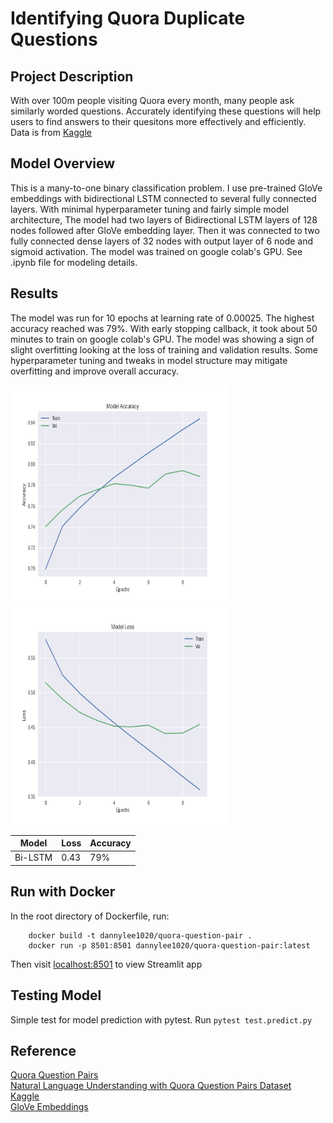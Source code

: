 # Identifying Quora Duplicate Questions

## Project Description
With over 100m people visiting Quora every month, many people ask similarly worded questions. Accurately identifying these questions will help users to find answers to their quesitons more effectively and efficiently. Data is from [Kaggle](https://www.kaggle.com/c/quora-question-pairs)

## Model Overview
This is a many-to-one binary classification problem. I use pre-trained GloVe embeddings with bidirectional LSTM connected to several fully connected layers. With minimal hyperparameter tuning and fairly simple model architecture, The model had two layers of Bidirectional LSTM layers of 128 nodes followed after GloVe embedding layer. Then it was connected to two fully connected dense layers of 32 nodes with output layer of 6 node and sigmoid activation. The model was trained on google colab's GPU. See .ipynb file for modeling details.

## Results
The model was run for 10 epochs at learning rate of 0.00025. The highest accuracy reached was 79%. With early stopping callback, it took about 50 minutes to train on google colab's GPU. The model was showing a sign of slight overfitting looking at the loss of training and validation results. Some hyperparameter tuning and tweaks in model structure may mitigate overfitting and improve overall accuracy. 

<img src="https://github.com/dannylee1020/quora-duplicate-questions/blob/master/streamlit-docker/files/acc.png" width="350" height='350'>
<img src="https://github.com/dannylee1020/quora-duplicate-questions/blob/master/streamlit-docker/files/loss.png" width="350" height='350'>

| Model | Loss | Accuracy 
| --- | ---- | ----- |
| Bi-LSTM | 0.43 | 79% |



## Run with Docker
In the root directory of Dockerfile, run:

		docker build -t dannylee1020/quora-question-pair .
		docker run -p 8501:8501 dannylee1020/quora-question-pair:latest

Then visit [localhost:8501](https://localhost:8501) to view Streamlit app


## Testing Model
Simple test for model prediction with pytest. Run `pytest test.predict.py`


## Reference
[Quora Question Pairs](http://static.hongbozhang.me/doc/Quora.pdf)
<br>
[Natural Language Understanding with Quora Question Pairs Dataset](https://arxiv.org/pdf/1907.01041.pdf)
<br>
[Kaggle](https://www.kaggle.com/c/quora-question-pairs)
<br>
[GloVe Embeddings](https://nlp.stanford.edu/projects/glove/)
